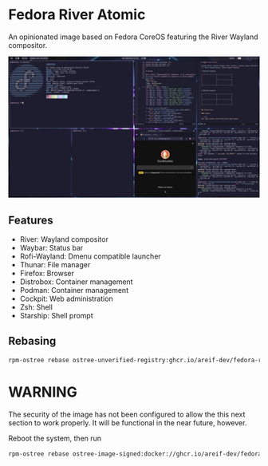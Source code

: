 # Fedora River Atomic 

An opinionated image based on Fedora CoreOS featuring the River Wayland compositor.

![river-bsp-layout demo](./screenshots/main.png "Demo")

## Features 

* River: Wayland compositor 
* Waybar: Status bar 
* Rofi-Wayland: Dmenu compatible launcher 
* Thunar: File manager 
* Firefox: Browser
* Distrobox: Container management
* Podman: Container management 
* Cockpit: Web administration
* Zsh: Shell 
* Starship: Shell prompt

## Rebasing 

```bash
rpm-ostree rebase ostree-unverified-registry:ghcr.io/areif-dev/fedora-river-atomic/fedora-river-atomic:latest
```

# WARNING

The security of the image has not been configured to allow the this next section to work properly. It will be functional in the near future, however. 

Reboot the system, then run 

```bash
rpm-ostree rebase ostree-image-signed:docker://ghcr.io/areif-dev/fedora-river-atomic/fedora-river-atomic:latest
```
